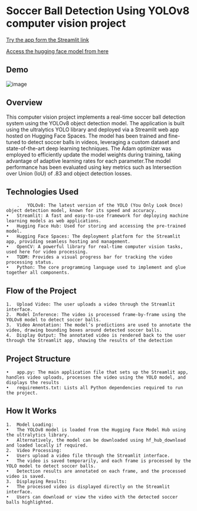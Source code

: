 # Soccer Ball Detection Using YOLOv8 computer vision project

[Try the app form the Streamlit link](https://computervisionyolo-bdmcgrin4aez77igpctmph.streamlit.app/)

[Access the hugging face model from here](https://huggingface.co/spaces/Yaku03/YOLO_SOCCER_BALL_DETECTION)

## Demo

![image](https://github.com/user-attachments/assets/b12b4f34-b2f8-4be9-838c-14142a122507)

## Overview

This computer vision project implements a real-time soccer ball detection system using the YOLOv8 object detection model. The application is built using the ultralytics YOLO library and deployed via a Streamlit web app hosted on Hugging Face Spaces. The model has been trained and fine-tuned to detect soccer balls in videos, leveraging a custom dataset and state-of-the-art deep learning techniques. The Adam optimizer was employed to efficiently update the model weights during training, taking advantage of adaptive learning rates for each parameter.The model performance has been evaluated using key metrics such as Intersection over Union (IoU) of .83 and object detection losses.

## Technologies Used
        .	YOLOv8: The latest version of the YOLO (You Only Look Once) object detection model, known for its speed and accuracy.
	•	Streamlit: A fast and easy-to-use framework for deploying machine learning models as web applications.
	•	Hugging Face Hub: Used for storing and accessing the pre-trained model.
	•	Hugging Face Spaces: The deployment platform for the Streamlit app, providing seamless hosting and management.
	•	OpenCV: A powerful library for real-time computer vision tasks, used here for video processing.
	•	TQDM: Provides a visual progress bar for tracking the video processing status.
	•	Python: The core programming language used to implement and glue together all components.
  ## Flow of the Project

	1.	Upload Video: The user uploads a video through the Streamlit interface.
	2.	Model Inference: The video is processed frame-by-frame using the YOLOv8 model to detect soccer balls.
	3.	Video Annotation: The model’s predictions are used to annotate the video, drawing bounding boxes around detected soccer balls.
	4.	Display Output: The annotated video is rendered back to the user through the Streamlit app, showing the results of the detection

 ## Project Structure
 	•	app.py: The main application file that sets up the Streamlit app, handles video uploads, processes the video using the YOLO model, and displays the results
	•	requirements.txt: Lists all Python dependencies required to run the project.
 
 ## How It Works

	1.	Model Loading:
	•	The YOLOv8 model is loaded from the Hugging Face Model Hub using the ultralytics library.
	•	Alternatively, the model can be downloaded using hf_hub_download and loaded locally if required.
	2.	Video Processing:
	•	Users upload a video file through the Streamlit interface.
	•	The video is saved temporarily, and each frame is processed by the YOLO model to detect soccer balls.
	•	Detection results are annotated on each frame, and the processed video is saved.
	3.	Displaying Results:
	•	The processed video is displayed directly on the Streamlit interface.
	•	Users can download or view the video with the detected soccer balls highlighted.



	
